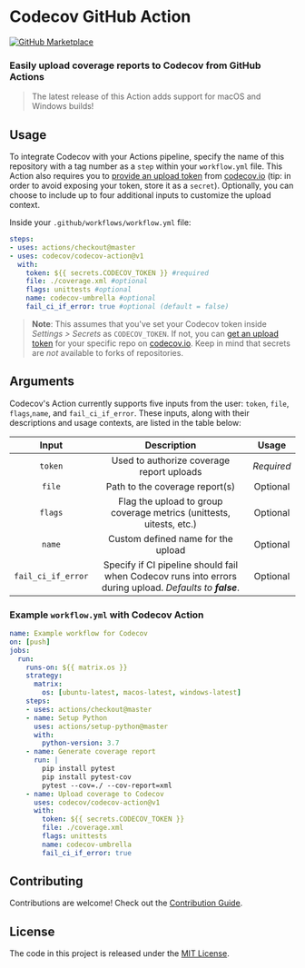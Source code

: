 # Codecov GitHub Action 

[![GitHub Marketplace](https://img.shields.io/badge/Marketplace-v1.0.5-undefined.svg?logo=github&logoColor=white&style=flat)](https://github.com/marketplace/actions/codecov)
### Easily upload coverage reports to Codecov from GitHub Actions 

>The latest release of this Action adds support for macOS and Windows builds!

## Usage

To integrate Codecov with your Actions pipeline, specify the name of this repository with a tag number as a `step` within your `workflow.yml` file. This Action also requires you to [provide an upload token](https://docs.codecov.io/docs/frequently-asked-questions#section-where-is-the-repository-upload-token-found-) from [codecov.io](https://www.codecov.io) (tip: in order to avoid exposing your token, store it as a `secret`). Optionally, you can choose to include up to four additional inputs to customize the upload context.

Inside your `.github/workflows/workflow.yml` file:

```yaml
steps:
- uses: actions/checkout@master
- uses: codecov/codecov-action@v1
  with:
    token: ${{ secrets.CODECOV_TOKEN }} #required
    file: ./coverage.xml #optional
    flags: unittests #optional
    name: codecov-umbrella #optional
    fail_ci_if_error: true #optional (default = false)
```
>**Note**: This assumes that you've set your Codecov token inside *Settings > Secrets* as `CODECOV_TOKEN`. If not, you can [get an upload token](https://docs.codecov.io/docs/frequently-asked-questions#section-where-is-the-repository-upload-token-found-) for your specific repo on [codecov.io](https://www.codecov.io). Keep in mind that secrets are *not* available to forks of repositories. 

## Arguments

Codecov's Action currently supports five inputs from the user: `token`, `file`, `flags`,`name`, and `fail_ci_if_error`. These inputs, along with their descriptions and usage contexts, are listed in the table below: 

| Input  | Description | Usage |
| :---:     |     :---:   |    :---:   |
| `token`  | Used to authorize coverage report uploads  | *Required* |
| `file`  | Path to the coverage report(s) | Optional
| `flags`  | Flag the upload to group coverage metrics (unittests, uitests, etc.) | Optional
| `name`  | Custom defined name for the upload | Optional
| `fail_ci_if_error`  | Specify if CI pipeline should fail when Codecov runs into errors during upload. *Defaults to **false***. | Optional

### Example `workflow.yml` with Codecov Action

```yaml
name: Example workflow for Codecov
on: [push]
jobs:
  run:
    runs-on: ${{ matrix.os }}
    strategy:
      matrix: 
        os: [ubuntu-latest, macos-latest, windows-latest]
    steps:
    - uses: actions/checkout@master
    - name: Setup Python  
      uses: actions/setup-python@master
      with:
        python-version: 3.7
    - name: Generate coverage report
      run: |
        pip install pytest
        pip install pytest-cov
        pytest --cov=./ --cov-report=xml
    - name: Upload coverage to Codecov  
      uses: codecov/codecov-action@v1
      with:
        token: ${{ secrets.CODECOV_TOKEN }}
        file: ./coverage.xml
        flags: unittests
        name: codecov-umbrella
        fail_ci_if_error: true
```
## Contributing

Contributions are welcome! Check out the [Contribution Guide](CONTRIBUTING.md).

## License 

The code in this project is released under the [MIT License](LICENSE).
